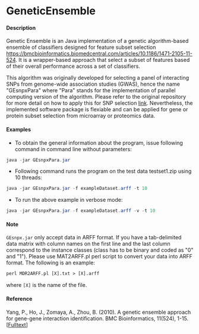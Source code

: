 # GeneticEnsemble

#### Description

Genetic Ensemble is an Java implementation of a genetic algorithm-based ensemble of classifiers designed for feature subset selection https://bmcbioinformatics.biomedcentral.com/articles/10.1186/1471-2105-11-524. It is a wrapper-based approach that select a subset of features based of their overall performance across a set of classifiers.

This algorithm was originally developed for selecting a panel of interacting SNPs from genome-wide association studies (GWAS), hence the name "GEsnpxPara" where "Para" stands for the implementation of parallel computing version of the algorithm. Please refer to the original repository for more detail on how to apply this for SNP selection [link](https://code.google.com/archive/p/genetic-ensemble-snpx/). Nevertheless, the implemented software package is flexiable and can be applied for gene or protein subset selection from microarray or proteomics data.

#### Examples

- To obtain the general information about the program, issue following command in command line without parameters: 

```java
java -jar GEsnpxPara.jar
```

- Following command runs the program on the test data testset1.zip using 10 threads: 

```java
java -jar GEsnpxPara.jar -f exampleDataset.arff -t 10
```

- To run the above example in verbose mode: 

```java
java -jar GEsnpxPara.jar -f exampleDataset.arff -v -t 10
```

#### Note

`GEsnpx.jar` only accept data in ARFF format. If you have a tab-delimited data matrix with column names on the first line and the last column correspond to the instance classes (class has to be binary and coded as "0" and "1"). Please use MAT2ARFF.pl perl script to convert your data into ARFF format. The following is an example:

```perl 
perl MDR2ARFF.pl [X].txt > [X].arff
```

where `[X]` is the name of the file.

#### Reference

Yang, P., Ho, J., Zomaya, A., Zhou, B. (2010). A genetic ensemble approach for gene-gene interaction identification. BMC Bioinformatics, 11(524), 1-15. [[Fulltext](https://bmcbioinformatics.biomedcentral.com/articles/10.1186/1471-2105-11-524)]

